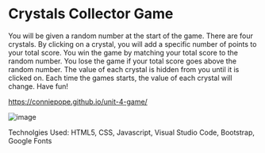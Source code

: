 # Crystals Collector Game

You will be given a random number at the start of the game.
There are four crystals. By clicking on a crystal, you will add a specific number of points to your total score.
You win the game by matching your total score to the random number.
You lose the game if your total score goes above the random number.
The value of each crystal is hidden from you until it is clicked on.
Each time the games starts, the value of each crystal will change.
Have fun!

https://conniepope.github.io/unit-4-game/

![image](https://user-images.githubusercontent.com/47279070/59949675-d5aa3e80-9441-11e9-8f3a-fb05229e7cf4.png)

Technolgies Used:
HTML5, CSS, Javascript, Visual Studio Code, Bootstrap, Google Fonts
